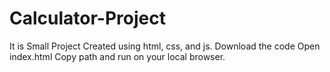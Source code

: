# Calculator-Project
It is Small Project Created using html, css, and js.
Download the code 
Open index.html
Copy path and run on your local browser.
